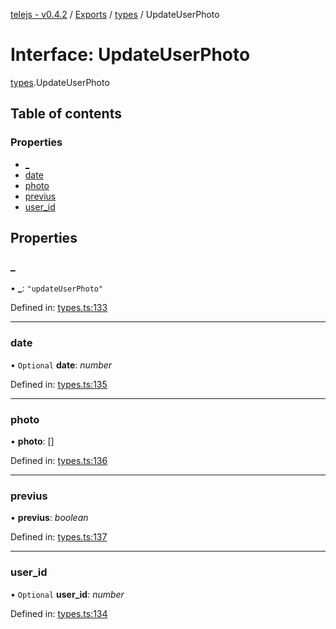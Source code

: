 [telejs - v0.4.2](../README.md) / [Exports](../modules.md) / [types](../modules/types.md) / UpdateUserPhoto

# Interface: UpdateUserPhoto

[types](../modules/types.md).UpdateUserPhoto

## Table of contents

### Properties

- [\_](types.updateuserphoto.md#_)
- [date](types.updateuserphoto.md#date)
- [photo](types.updateuserphoto.md#photo)
- [previus](types.updateuserphoto.md#previus)
- [user\_id](types.updateuserphoto.md#user_id)

## Properties

### \_

• **\_**: ``"updateUserPhoto"``

Defined in: [types.ts:133](https://github.com/telejs/telejs/blob/64a8dcf/src/types.ts#L133)

___

### date

• `Optional` **date**: *number*

Defined in: [types.ts:135](https://github.com/telejs/telejs/blob/64a8dcf/src/types.ts#L135)

___

### photo

• **photo**: []

Defined in: [types.ts:136](https://github.com/telejs/telejs/blob/64a8dcf/src/types.ts#L136)

___

### previus

• **previus**: *boolean*

Defined in: [types.ts:137](https://github.com/telejs/telejs/blob/64a8dcf/src/types.ts#L137)

___

### user\_id

• `Optional` **user\_id**: *number*

Defined in: [types.ts:134](https://github.com/telejs/telejs/blob/64a8dcf/src/types.ts#L134)
